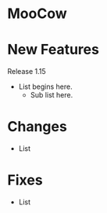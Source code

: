 # MooCow


# New Features
Release 1.15

* List begins here.
  * Sub list here.

# Changes

* List

# Fixes

* List
